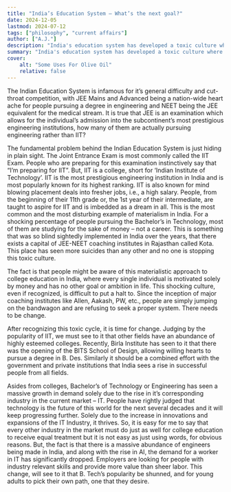 ```yaml
---
title: "India’s Education System – What’s the next goal?" 
date: 2024-12-05
lastmod: 2024-07-12
tags: ["philosophy", "current affairs"]
author: ["A.J."]
description: "India's education system has developed a toxic culture where students are driven by the prestige and salary of institutions like IIT rather than genuine passion, creating an abundance of engineers motivated by materialism." 
summary: "India's education system has developed a toxic culture where students are driven by the prestige and salary of institutions like IIT rather than genuine passion, creating an abundance of engineers motivated by materialism." 
cover:
    alt: "Some Uses For Olive Oil"
    relative: false
---
```


The Indian Education System is infamous for it’s general difficulty and cut-throat competition, with JEE Mains and Advanced being a nation-wide heart ache for people pursuing a degree in engineering and NEET being the JEE equivalent for the medical stream. It is true that JEE is an examination which allows for the individual’s admission into the subcontinent’s most prestigious engineering institutions, how many of them are actually pursuing engineering rather than IIT?  

The fundamental problem behind the Indian Education System is just hiding in plain sight. The Joint Entrance Exam is most commonly called the IIT Exam. People who are preparing for this examination instinctively say that “I’m preparing for IIT”. But, IIT is a college, short for ‘Indian Institute of Technology’. IIT is the most prestigious engineering institution in India and is most popularly known for its highest ranking. IIT is also known for mind blowing placement deals into fresher jobs, i.e., a high salary. People, from the beginning of their 11th grade or, the 1st year of their intermediate, are taught to aspire for IIT and is imbedded as a dream in all. This is the most common and the most disturbing example of materialism in India. For a shocking percentage of people pursuing the Bachelor’s in Technology, most of them are studying for the sake of money – not a career. This is something that was so blind sightedly implemented in India over the years, that there exists a capital of JEE-NEET coaching institutes in Rajasthan called Kota. This place has seen more suicides than any other and no one is stopping this toxic culture.  

 The fact is that people might be aware of this materialistic approach to college education in India, where every single individual is motivated solely by money and has no other goal or ambition in life. This shocking culture, even if recognized, is difficult to put a halt to. Since the inception of major coaching institutes like Allen, Aakash, PW, etc., people are simply jumping on the bandwagon and are refusing to seek a proper system. There needs to be change.  

After recognizing this toxic cycle, it is time for change. Judging by the popularity of IIT, we must see to it that other fields have an abundance of highly esteemed colleges. Recently, Birla Institute has seen to it that there was the opening of the BITS School of Design, allowing willing hearts to pursue a degree in B. Des. Similarly it should be a combined effort with the government and private institutions that India sees a rise in successful people from all fields. 

Asides from colleges, Bachelor’s of Technology or Engineering has seen a massive growth in demand solely due to the rise in it’s corresponding industry in the current market – IT. People have rightly judged that technology is the future of this world for the next several decades and it will keep progressing further. Solely due to the increase in innovations and  expansions of the IT Industry, it thrives. So, it is easy for me to say that every other industry in the market must do just as well for college education to receive equal treatment but it is not easy as just using words, for obvious reasons. But, the fact is that there is a massive abundance of engineers being made in India, and along with the rise in AI, the demand for a worker in IT has significantly dropped. Employers are looking for people with industry relevant skills and provide more value than sheer labor. This change, will see to it that B. Tech’s popularity be shunned, and for young adults to pick their own path, one that they desire.
